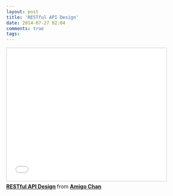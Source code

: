 ```yaml
---
layout: post
title: 'RESTful API Design'
date: 2014-07-27 02:04
comments: true
tags: 
---
```

<iframe src="//www.slideshare.net/slideshow/embed_code/37270579" width="427" height="356" frameborder="0" marginwidth="0" marginheight="0" scrolling="no" style="border:1px solid #CCC; border-width:1px; margin-bottom:5px; max-width: 100%;" allowfullscreen> </iframe> <div style="margin-bottom:5px"> <strong> <a href="https://www.slideshare.net/AmigoChan/restful-api-design" title="RESTful API Design" target="_blank">RESTful API Design</a> </strong> from <strong><a href="http://www.slideshare.net/AmigoChan" target="_blank">Amigo Chan</a></strong> </div>